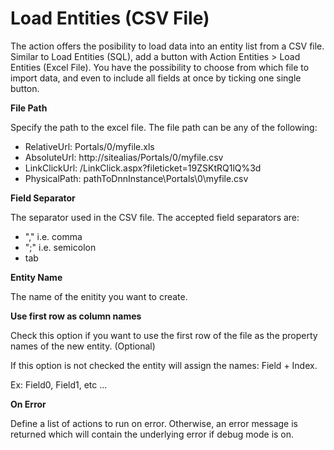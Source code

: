 # Load Entities (CSV File)

The action offers the posibility to load data into an entity list from a CSV file. Similar to Load Entities (SQL), add a button with Action Entities > Load Entities (Excel File). You have the possibility to choose from which file to import data, and even to include all fields at once by ticking one single button.

**File Path**

Specify the path to the excel file.
The file path can be any of the following:
- RelativeUrl: Portals/0/myfile.xls
- AbsoluteUrl: http://sitealias/Portals/0/myfile.csv
- LinkClickUrl: /LinkClick.aspx?fileticket=19ZSKtRQ1lQ%3d
- PhysicalPath: pathToDnnInstance\Portals\0\myfile.csv

**Field Separator**

The separator used in the CSV file. The accepted field separators are:
- "," i.e. comma 
- ";" i.e. semicolon
- tab

**Entity Name**

The name of the enitity you want to create.

**Use first row as column names**

Check this option if you want to use the first row of the file as the property names of the new entity. (Optional)

If this option is not checked the entity will assign the names: Field + Index.


Ex: Field0, Field1, etc ...

**On Error**

Define a list of actions to run on error. Otherwise, an error message is returned which will contain the underlying error if debug mode is on.
